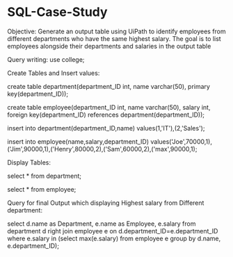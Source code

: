 # SQL-Case-Study

Objective:
Generate an output table using UiPath to identify employees from different departments
who have the
same highest salary. The goal is to list employees alongside their departments and salaries in the output table


Query writing:
use college;

Create Tables and Insert values:

create table department(department_ID int, name varchar(50), primary
key(department_ID));

create table employee(department_ID int, name varchar(50), salary int, foreign key(department_ID) references department(department_ID));

insert into department(department_ID,name) values(1,'IT'),(2,'Sales');

insert into employee(name,salary,department_ID)
values('Joe',70000,1),('Jim',90000,1),('Henry',80000,2),('Sam',60000,2),('max',90000,1);


Display Tables:

select * from department;

select * from employee;

Query for final Output which displaying Highest salary from Different department:

select d.name as Department, e.name as Employee, e.salary from
department d right join employee e on d.department_ID=e.department_ID where e.salary
in (select max(e.salary) from employee e group by d.name, e.department_ID);
